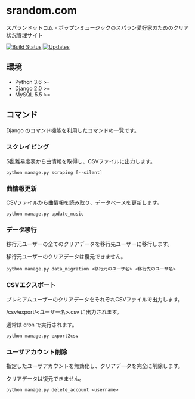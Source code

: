 # srandom.com
スパランドットコム - ポップンミュージックのスパラン愛好家のためのクリア状況管理サイト

[![Build Status](https://travis-ci.com/sapuri/srandom.com.svg?token=xwpmsyc4SnBSSQnifEya&branch=master)](https://travis-ci.com/sapuri/srandom.com)
[![Updates](https://pyup.io/repos/github/sapuri/srandom.com/shield.svg)](https://pyup.io/repos/github/sapuri/srandom.com/)

## 環境
* Python 3.6 >=
* Django 2.0 >=
* MySQL 5.5 >=

## コマンド
Django のコマンド機能を利用したコマンドの一覧です。

### スクレイピング
S乱難易度表から曲情報を取得し、CSVファイルに出力します。

```
python manage.py scraping [--silent]
```

### 曲情報更新
CSVファイルから曲情報を読み取り、データベースを更新します。

```
python manage.py update_music
```

### データ移行
移行元ユーザーの全てのクリアデータを移行先ユーザーに移行します。

移行元ユーザーのクリアデータは復元できません。

```
python manage.py data_migration <移行元のユーザ名> <移行先のユーザ名>
```

### CSVエクスポート
プレミアムユーザーのクリアデータをそれぞれCSVファイルで出力します。

/csv/export/<ユーザー名>.csv に出力されます。

通常は cron で実行されます。

```
python manage.py export2csv
```

### ユーザアカウント削除
指定したユーザアカウントを無効化し、クリアデータを完全に削除します。

クリアデータは復元できません。

```
python manage.py delete_account <username>
```
